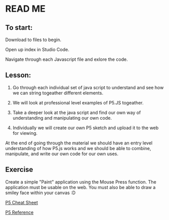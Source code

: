 # READ ME

## To start:

Download to files to begin.

Open up index in Studio Code.

Navigate through each Javascript file and exlore the code.

## Lesson:

1. Go through each individual set of java script to understand and see how we can string togeather different elements.

2. We will look at professional level examples of P5.JS togeather. 

3. Take a deeper look at the java script and find our own way of understanding and manipulating our own code.

4. Individually we will create our own P5 sketch and upload it to the web for viewing. 

At the end of going through the material we should have an entry level understanding of how P5.js works and we should
be able to combine, manipulate, and write our own code for our own uses. 

## Exercise

Create a simple "Paint" application using the Mouse Press function. The application must be usable on the web. You must also be able to draw a smiley face within your canvas :D

[P5 Cheat Sheet](https://github.com/bmoren/p5js-cheat-sheet)

[P5 Reference](https://p5js.org/reference/)
